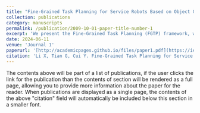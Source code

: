 ```yaml
---
title: "Fine-Grained Task Planning for Service Robots Based on Object Ontology Knowledge via Large Language Models"
collection: publications
category: manuscripts
permalink: /publication/2009-10-01-paper-title-number-1
excerpt: 'We present the Fine-Grained Task Planning (FGTP) framework, which uses object ontology and Large Language Models (LLMs) to create detailed action plans. FGTP processes text and images to understand object attributes and uses logic-based reasoning to find alternatives if tasks fail. Tests in VirtualHome and with the TIAGo robot confirm its effectiveness.'
date: 2024-06-11
venue: 'Journal 1'
paperurl: '[http://academicpages.github.io/files/paper1.pdf](https://ieeexplore.ieee.org/stamp/stamp.jsp?tp=&arnumber=10553231)'
citation: 'Li X, Tian G, Cui Y. Fine-Grained Task Planning for Service Robots Based on Object Ontology Knowledge Via Large Language Models[J]. IEEE Robotics and Automation Letters, 2024.'
---
```


The contents above will be part of a list of publications, if the user clicks the link for the publication than the contents of section will be rendered as a full page, allowing you to provide more information about the paper for the reader. When publications are displayed as a single page, the contents of the above "citation" field will automatically be included below this section in a smaller font.
